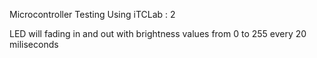 Microcontroller Testing Using iTCLab : 2

LED will fading in and out with brightness values from 0 to 255 every 20 miliseconds
